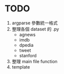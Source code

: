 # TODO

1. argparse 參數統一格式
2. 整理各個 dataset 的 .py
    * agnews
    * imdb
    * dpedia
    * tweet
    * stanford
3. 整理 main file function
4. template
